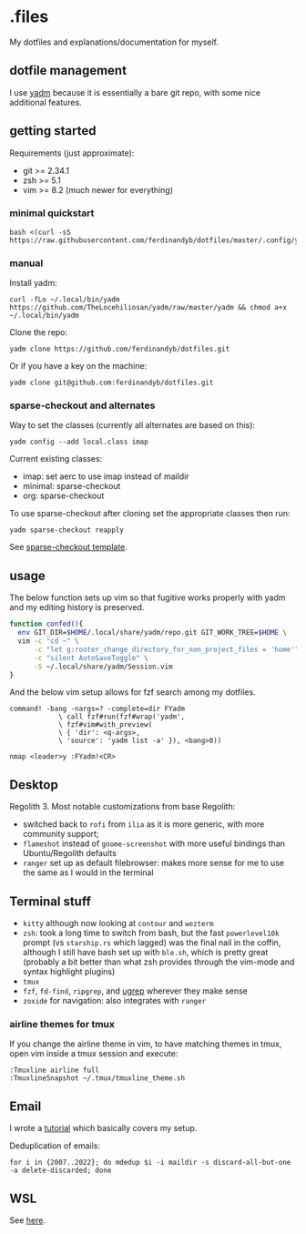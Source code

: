 # .files

My dotfiles and explanations/documentation for myself.

## dotfile management

I use [yadm](https://github.com/TheLocehiliosan/yadm) because it is essentially a bare git repo, with some nice additional features.


## getting started

Requirements (just approximate):
- git >= 2.34.1
- zsh >= 5.1
- vim >= 8.2 (much newer for everything)

### minimal quickstart

```
bash <(curl -sS https://raw.githubusercontent.com/ferdinandyb/dotfiles/master/.config/yadm/minimalbootstrap)
```

### manual
Install yadm:
```
curl -fLo ~/.local/bin/yadm https://github.com/TheLocehiliosan/yadm/raw/master/yadm && chmod a+x ~/.local/bin/yadm
```

Clone the repo:
```
yadm clone https://github.com/ferdinandyb/dotfiles.git
```

Or if you have a key on the machine:
```
yadm clone git@github.com:ferdinandyb/dotfiles.git
```

### sparse-checkout and alternates

Way to set the classes (currently all alternates are based on this):

```
yadm config --add local.class imap
```

Current existing classes:
 - imap: set aerc to use imap instead of maildir
 - minimal: sparse-checkout
 - org: sparse-checkout

To use sparse-checkout after cloning set the appropriate classes then run:

```
yadm sparse-checkout reapply
```

See [sparse-checkout template](https://github.com/ferdinandyb/dotfiles/blob/master/.local/share/yadm/repo.git/info/sparse-checkout%23%23template).

## usage

The below function sets up vim so that fugitive works properly with yadm and my
editing history is preserved.

```sh
function confed(){
  env GIT_DIR=$HOME/.local/share/yadm/repo.git GIT_WORK_TREE=$HOME \
  vim -c "cd ~" \
      -c "let g:rooter_change_directory_for_non_project_files = 'home'" \
      -c "silent AutoSaveToggle" \
      -S ~/.local/share/yadm/Session.vim
}
```

And the below vim setup allows for fzf search among my dotfiles.

```vim
command! -bang -nargs=? -complete=dir FYadm
            \ call fzf#run(fzf#wrap('yadm',
            \ fzf#vim#with_preview(
            \ { 'dir': <q-args>,
            \ 'source': 'yadm list -a' }), <bang>0))

nmap <leader>y :FYadm!<CR>
```


## Desktop

Regolith 3. Most notable customizations from base Regolith:

- switched back to `rofi` from `ilia` as it is more generic, with more community support;
- `flameshot` instead of `gnome-screenshot` with more useful bindings than Ubuntu/Regolith defaults
- `ranger` set up as default filebrowser: makes more sense for me to use the same as I would in the terminal

## Terminal stuff

- `kitty` although now looking at `contour` and `wezterm`
- `zsh`: took a long time to switch from bash, but the fast `powerlevel10k` prompt (vs `starship.rs` which lagged) was the final nail in the coffin, although I still have bash set up with `ble.sh`, which is pretty great (probably a bit better than what zsh provides through the vim-mode and syntax highlight plugins)
- `tmux`
- `fzf`, `fd-find`, `ripgrep`, and [ugrep](https://github.com/Genivia/ugrep) wherever they make sense
- `zoxide` for navigation: also integrates with `ranger`


### airline themes for tmux

If you change the airline theme in vim, to have matching themes in tmux, open
vim inside a tmux session and execute:
```
:Tmuxline airline full
:TmuxlineSnapshot ~/.tmux/tmuxline_theme.sh
```

## Email

I wrote a [tutorial](https://bence.ferdinandy.com/2023/07/20/email-in-the-terminal-a-complete-guide-to-the-unix-way-of-email/) which basically covers my setup.

Deduplication of emails:

```
for i in {2007..2022}; do mdedup $i -i maildir -s discard-all-but-one -a delete-discarded; done
```

## WSL

See [here](.config/wsl/README.md).

